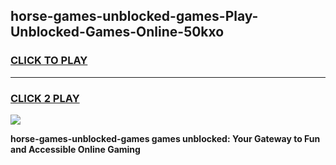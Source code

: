 
## horse-games-unblocked-games-Play-Unblocked-Games-Online-50kxo
<h3>
<a href="https://premium76.site?title=horse-games-unblocked-games&ref=25A">CLICK TO PLAY</a></h3>
<hr>

<h3>
<a href="https://premium76.site?title=horse-games-unblocked-games&ref=25A">CLICK 2 PLAY</a>
  
</h3>

<a href="https://premium76.site?title=horse-games-unblocked-games&ref=25A"><img src="https://clearcache.store/games.png"></a>


**horse-games-unblocked-games games unblocked: Your Gateway to Fun and Accessible Online Gaming**
